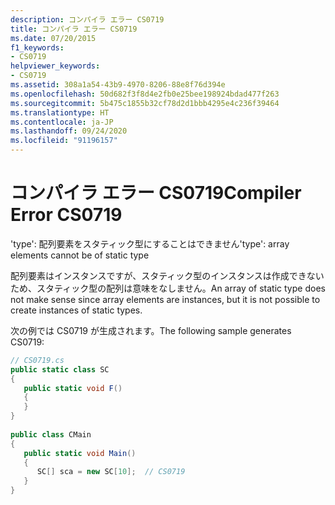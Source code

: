 ```yaml
---
description: コンパイラ エラー CS0719
title: コンパイラ エラー CS0719
ms.date: 07/20/2015
f1_keywords:
- CS0719
helpviewer_keywords:
- CS0719
ms.assetid: 308a1a54-43b9-4970-8206-88e8f76d394e
ms.openlocfilehash: 50d682f3f8d4e2fb0e25bee198924bdad477f263
ms.sourcegitcommit: 5b475c1855b32cf78d2d1bbb4295e4c236f39464
ms.translationtype: HT
ms.contentlocale: ja-JP
ms.lasthandoff: 09/24/2020
ms.locfileid: "91196157"
---
```

# <a name="compiler-error-cs0719"></a><span data-ttu-id="d662a-103">コンパイラ エラー CS0719</span><span class="sxs-lookup"><span data-stu-id="d662a-103">Compiler Error CS0719</span></span>

<span data-ttu-id="d662a-104">'type': 配列要素をスタティック型にすることはできません</span><span class="sxs-lookup"><span data-stu-id="d662a-104">'type': array elements cannot be of static type</span></span>  
  
 <span data-ttu-id="d662a-105">配列要素はインスタンスですが、スタティック型のインスタンスは作成できないため、スタティック型の配列は意味をなしません。</span><span class="sxs-lookup"><span data-stu-id="d662a-105">An array of static type does not make sense since array elements are instances, but it is not possible to create instances of static types.</span></span>  
  
 <span data-ttu-id="d662a-106">次の例では CS0719 が生成されます。</span><span class="sxs-lookup"><span data-stu-id="d662a-106">The following sample generates CS0719:</span></span>  
  
```csharp  
// CS0719.cs  
public static class SC  
{  
   public static void F()  
   {  
   }  
}  
  
public class CMain  
{  
   public static void Main()  
   {  
      SC[] sca = new SC[10];  // CS0719  
   }  
}  
```
